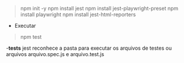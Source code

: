 > npm init -y
> npm install jest 
> npm install jest-playwright-preset
> npm install playwright
> npm install jest-html-reporters

- Executar
> npm test

-__tests__ jest reconhece a pasta para executar os arquivos de testes ou arquivos arquivo.spec.js e arquivo.test.js